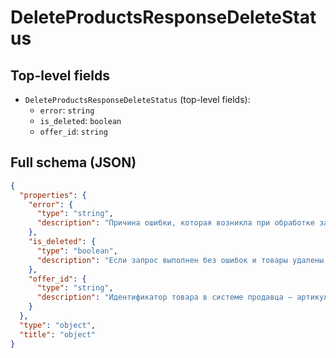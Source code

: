 # DeleteProductsResponseDeleteStatus

## Top-level fields
- `DeleteProductsResponseDeleteStatus` (top-level fields):
  - `error`: `string`
  - `is_deleted`: `boolean`
  - `offer_id`: `string`

## Full schema (JSON)
```json
{
  "properties": {
    "error": {
      "type": "string",
      "description": "Причина ошибки, которая возникла при обработке запроса."
    },
    "is_deleted": {
      "type": "boolean",
      "description": "Если запрос выполнен без ошибок и товары удалены — `true`."
    },
    "offer_id": {
      "type": "string",
      "description": "Идентификатор товара в системе продавца — артикул."
    }
  },
  "type": "object",
  "title": "object"
}
```
